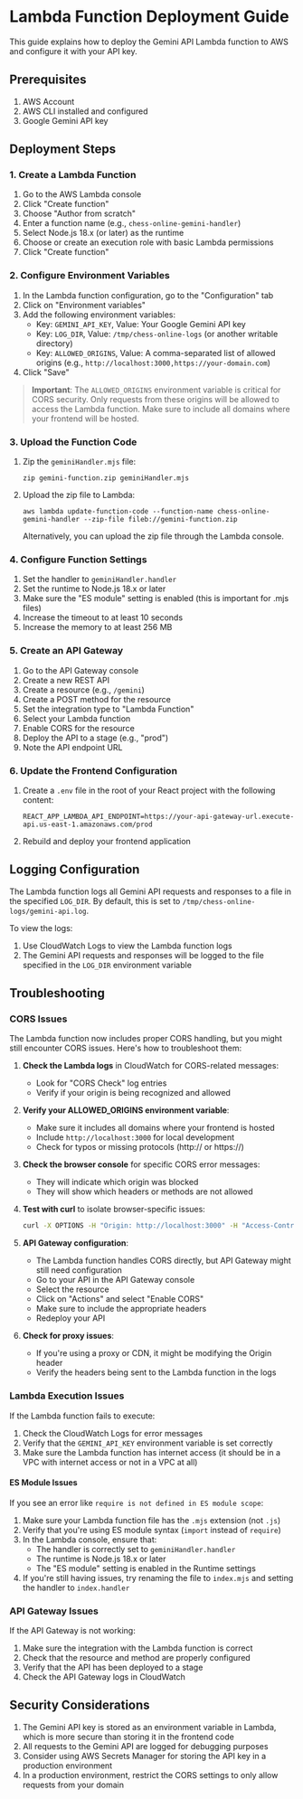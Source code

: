 # Lambda Function Deployment Guide

This guide explains how to deploy the Gemini API Lambda function to AWS and configure it with your API key.

## Prerequisites

1. AWS Account
2. AWS CLI installed and configured
3. Google Gemini API key

## Deployment Steps

### 1. Create a Lambda Function

1. Go to the AWS Lambda console
2. Click "Create function"
3. Choose "Author from scratch"
4. Enter a function name (e.g., `chess-online-gemini-handler`)
5. Select Node.js 18.x (or later) as the runtime
6. Choose or create an execution role with basic Lambda permissions
7. Click "Create function"

### 2. Configure Environment Variables

1. In the Lambda function configuration, go to the "Configuration" tab
2. Click on "Environment variables"
3. Add the following environment variables:
   - Key: `GEMINI_API_KEY`, Value: Your Google Gemini API key
   - Key: `LOG_DIR`, Value: `/tmp/chess-online-logs` (or another writable directory)
   - Key: `ALLOWED_ORIGINS`, Value: A comma-separated list of allowed origins (e.g., `http://localhost:3000,https://your-domain.com`)
4. Click "Save"

> **Important**: The `ALLOWED_ORIGINS` environment variable is critical for CORS security. Only requests from these origins will be allowed to access the Lambda function. Make sure to include all domains where your frontend will be hosted.

### 3. Upload the Function Code

1. Zip the `geminiHandler.mjs` file:
   ```
   zip gemini-function.zip geminiHandler.mjs
   ```

2. Upload the zip file to Lambda:
   ```
   aws lambda update-function-code --function-name chess-online-gemini-handler --zip-file fileb://gemini-function.zip
   ```

   Alternatively, you can upload the zip file through the Lambda console.

### 4. Configure Function Settings

1. Set the handler to `geminiHandler.handler`
2. Set the runtime to Node.js 18.x or later
3. Make sure the "ES module" setting is enabled (this is important for .mjs files)
4. Increase the timeout to at least 10 seconds
5. Increase the memory to at least 256 MB

### 5. Create an API Gateway

1. Go to the API Gateway console
2. Create a new REST API
3. Create a resource (e.g., `/gemini`)
4. Create a POST method for the resource
5. Set the integration type to "Lambda Function"
6. Select your Lambda function
7. Enable CORS for the resource
8. Deploy the API to a stage (e.g., "prod")
9. Note the API endpoint URL

### 6. Update the Frontend Configuration

1. Create a `.env` file in the root of your React project with the following content:
   ```
   REACT_APP_LAMBDA_API_ENDPOINT=https://your-api-gateway-url.execute-api.us-east-1.amazonaws.com/prod
   ```

2. Rebuild and deploy your frontend application

## Logging Configuration

The Lambda function logs all Gemini API requests and responses to a file in the specified `LOG_DIR`. By default, this is set to `/tmp/chess-online-logs/gemini-api.log`.

To view the logs:

1. Use CloudWatch Logs to view the Lambda function logs
2. The Gemini API requests and responses will be logged to the file specified in the `LOG_DIR` environment variable

## Troubleshooting

### CORS Issues

The Lambda function now includes proper CORS handling, but you might still encounter CORS issues. Here's how to troubleshoot them:

1. **Check the Lambda logs** in CloudWatch for CORS-related messages:
   - Look for "CORS Check" log entries
   - Verify if your origin is being recognized and allowed

2. **Verify your ALLOWED_ORIGINS environment variable**:
   - Make sure it includes all domains where your frontend is hosted
   - Include `http://localhost:3000` for local development
   - Check for typos or missing protocols (http:// or https://)

3. **Check the browser console** for specific CORS error messages:
   - They will indicate which origin was blocked
   - They will show which headers or methods are not allowed

4. **Test with curl** to isolate browser-specific issues:
   ```bash
   curl -X OPTIONS -H "Origin: http://localhost:3000" -H "Access-Control-Request-Method: POST" https://your-api-gateway-url.execute-api.us-east-1.amazonaws.com/prod/gemini
   ```

5. **API Gateway configuration**:
   - The Lambda function handles CORS directly, but API Gateway might still need configuration
   - Go to your API in the API Gateway console
   - Select the resource
   - Click on "Actions" and select "Enable CORS"
   - Make sure to include the appropriate headers
   - Redeploy your API

6. **Check for proxy issues**:
   - If you're using a proxy or CDN, it might be modifying the Origin header
   - Verify the headers being sent to the Lambda function in the logs

### Lambda Execution Issues

If the Lambda function fails to execute:

1. Check the CloudWatch Logs for error messages
2. Verify that the `GEMINI_API_KEY` environment variable is set correctly
3. Make sure the Lambda function has internet access (it should be in a VPC with internet access or not in a VPC at all)

#### ES Module Issues

If you see an error like `require is not defined in ES module scope`:

1. Make sure your Lambda function file has the `.mjs` extension (not `.js`)
2. Verify that you're using ES module syntax (`import` instead of `require`)
3. In the Lambda console, ensure that:
   - The handler is correctly set to `geminiHandler.handler`
   - The runtime is Node.js 18.x or later
   - The "ES module" setting is enabled in the Runtime settings
4. If you're still having issues, try renaming the file to `index.mjs` and setting the handler to `index.handler`

### API Gateway Issues

If the API Gateway is not working:

1. Make sure the integration with the Lambda function is correct
2. Check that the resource and method are properly configured
3. Verify that the API has been deployed to a stage
4. Check the API Gateway logs in CloudWatch

## Security Considerations

1. The Gemini API key is stored as an environment variable in Lambda, which is more secure than storing it in the frontend code
2. All requests to the Gemini API are logged for debugging purposes
3. Consider using AWS Secrets Manager for storing the API key in a production environment
4. In a production environment, restrict the CORS settings to only allow requests from your domain